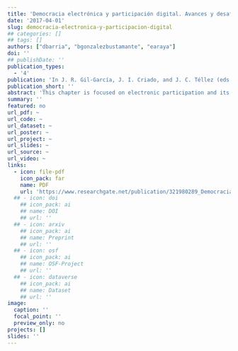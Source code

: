 ```yaml
---
title: 'Democracia electrónica y participación digital. Avances y desafíos'
date: '2017-04-01'
slug: democracia-electronica-y-participacion-digital
## categories: []
## tags: []
authors: ["dbarria", "bgonzalezbustamante", "earaya"]
doi: ''
## publishDate: ''
publication_types:
  - '4'
publication: 'In J. R. Gil-García, J. I. Criado, and J. C. Téllez (eds.), *Tecnologías de Información y Comunicación en la Administración Pública: Conceptos, Enfoques, Aplicaciones y Resultados* (pp. 351-380). Mexico City: INFOTEC'
publication_short: ''
abstract: 'This chapter is focused on electronic participation and its relation to the growth of social networks through the Internet. The e-government and its difference with other emerging ways of digital participation are addressed in detail. Based on a theoretical scheme and a case of study that tells experiences of technological innovation and the usage of social networks, it deepens into the progress of electronic participation and the rising of social networks such as opportunities for the consolidation of spaces of expression and citizen participation in the digital sphere. Among the conclusions, it is shown the importance of bringing together interested but segmented citizens, with public participation initiatives to strengthen governance based on new technologies.'
summary: ''
featured: no
url_pdf: ~
url_code: ~
url_dataset: ~
url_poster: ~
url_project: ~
url_slides: ~
url_source: ~
url_video: ~
links:
  - icon: file-pdf
    icon_pack: far
    name: PDF
    url: 'https://www.researchgate.net/publication/321980289_Democracia_electronica_y_participacion_digital_Avances_y_desafios'
  ## - icon: doi
    ## icon_pack: ai
    ## name: DOI
    ## url: ''
  ## - icon: arxiv
    ## icon_pack: ai
    ## name: Preprint
    ## url: ''
  ## - icon: osf
    ## icon_pack: ai
    ## name: OSF-Project
    ## url: ''
  ## - icon: dataverse
    ## icon_pack: ai
    ## name: Dataset
    ## url: ''
image:
  caption: ''
  focal_point: ''
  preview_only: no
projects: []
slides: ''
---
```

